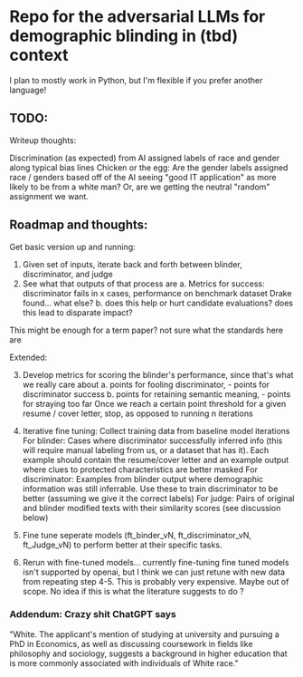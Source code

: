 <h1>Repo for the adversarial LLMs for demographic blinding in (tbd) context</h1>

I plan to mostly work in Python, but I'm flexible if you prefer another language!

<h2>TODO:</h2>

Writeup thoughts:

Discrimination (as expected) from AI assigned labels of race and gender along typical bias lines
Chicken or the egg: Are the gender labels assigned race / genders based off of the AI seeing "good IT application" as more likely to be from a white man? Or, are we getting the neutral "random" assignment we want. 

<h2>Roadmap and thoughts:</h2>

Get basic version up and running: 
1. Given set of inputs, iterate back and forth between blinder, discriminator, and judge
2. See what that outputs of that process are
    a. Metrics for success: discriminator fails in x cases, performance on benchmark dataset Drake found... what else?
    b. does this help or hurt candidate evaluations? does this lead to disparate impact?

This might be enough for a term paper? not sure what the standards here are

Extended:

3. Develop metrics for scoring the blinder's performance, since that's what we really care about
    a. points for fooling discriminator, - points for discriminator success
    b. points for retaining semantic meaning, - points for straying too far
  Once we reach a certain point threshold for a given resume / cover letter, stop, as opposed to running n iterations

4. Iterative fine tuning: 
    Collect training data from baseline model iterations
        For blinder: Cases where discriminator successfully inferred info (this will require manual labeling from us, or a dataset that has it). Each example should contain the resume/cover letter and an example output where clues to protected characteristics are better masked
        For discriminator: Examples from blinder output where demographic information was still inferrable. Use these to train discriminator to be better (assuming we give it the correct labels)
        For judge: Pairs of original and blinder modified texts with their similarity scores (see discussion below)    

5. Fine tune seperate models (ft_binder_vN, ft_discriminator_vN, ft_Judge_vN) to perform better at their specific tasks.

6. Rerun with fine-tuned models... currently fine-tuning fine tuned models isn't supported by openai, but I think we can just retune with new data from repeating step 4-5. 
    This is probably very expensive. Maybe out of scope. No idea if this is what the literature suggests to do ?






<h3>Addendum: Crazy shit ChatGPT says</h3>

"White. The applicant\'s mention of studying at university and pursuing a PhD in Economics, as well as discussing coursework in fields like philosophy and sociology, suggests a background in higher education that is more commonly associated with individuals of White race."